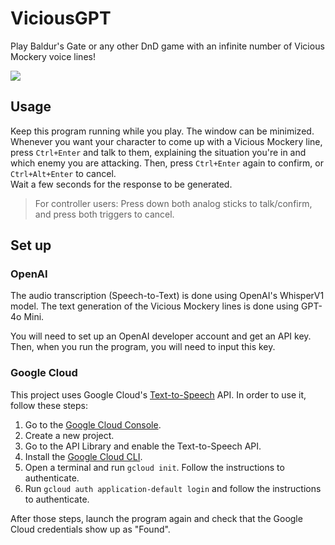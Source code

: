# ViciousGPT

Play Baldur's Gate or any other DnD game with an infinite number of Vicious Mockery voice lines!

<a href="https://github.com/p-rivero/ViciousGPT/releases/download/latest/ViciousGPT.exe"><img src="https://img.shields.io/badge/Download%20latest%20release-10a37f?style=for-the-badge"></a>

## Usage

Keep this program running while you play. The window can be minimized.  
Whenever you want your character to come up with a Vicious Mockery line, press `Ctrl+Enter` and talk to them, explaining the situation you're in and which enemy you are attacking. Then, press `Ctrl+Enter` again to confirm, or `Ctrl+Alt+Enter` to cancel.  
Wait a few seconds for the response to be generated.

> For controller users: Press down both analog sticks to talk/confirm, and press both triggers to cancel.

## Set up

### OpenAI

The audio transcription (Speech-to-Text) is done using OpenAI's WhisperV1 model. The text generation of the Vicious Mockery lines is done using GPT-4o Mini.

You will need to set up an OpenAI developer account and get an API key. Then, when you run the program, you will need to input this key.

### Google Cloud

This project uses Google Cloud's [Text-to-Speech](https://cloud.google.com/text-to-speech) API. In order to use it, follow these steps:

1. Go to the [Google Cloud Console](https://console.cloud.google.com/).
1. Create a new project.
1. Go to the API Library and enable the Text-to-Speech API.
1. Install the [Google Cloud CLI](https://cloud.google.com/sdk/docs/install).
1. Open a terminal and run `gcloud init`. Follow the instructions to authenticate.
1. Run `gcloud auth application-default login` and follow the instructions to authenticate.

After those steps, launch the program again and check that the Google Cloud credentials show up as "Found".
